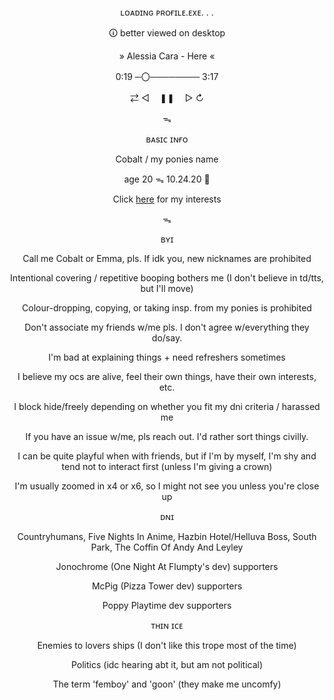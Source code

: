 <div align="center">
ʟᴏᴀᴅɪɴɢ ᴘʀᴏғɪʟᴇ.ᴇxᴇ. . .

🛈 better viewed on desktop

» Alessia Cara - Here «

0:19 ─〇──────── 3:17

⇄   ◁ㅤ ❚❚ ㅤ▷   ↻

ᯓ

ʙᴀsɪᴄ ɪɴғᴏ

Cobalt / my ponies name

age 20 ᯓ 10.24.20 💙

Click [here](https://github.com/cobaltpngsituation/thefootsoldier) for my interests

ᯓ

ʙʏɪ

Call me Cobalt or Emma, pls. If idk you, new nicknames are prohibited

Intentional covering / repetitive booping bothers me (I don't believe in td/tts, but I'll move)

Colour-dropping, copying, or taking insp. from my ponies is prohibited

Don't associate my friends w/me pls. I don't agree w/everything they do/say.

I'm bad at explaining things + need refreshers sometimes

I believe my ocs are alive, feel their own things, have their own interests, etc.

I block hide/freely depending on whether you fit my dni criteria / harassed me

If you have an issue w/me, pls reach out. I'd rather sort things civilly.

I can be quite playful when with friends, but if I'm by myself, I'm shy and tend not to interact first (unless I'm giving a crown)

I'm usually zoomed in x4 or x6, so I might not see you unless you're close up

ᴅɴɪ

Countryhumans, Five Nights In Anime, Hazbin Hotel/Helluva Boss, South Park, The Coffin Of Andy And Leyley

Jonochrome (One Night At Flumpty's dev) supporters

McPig (Pizza Tower dev) supporters

Poppy Playtime dev supporters

ᴛʜɪɴ ɪᴄᴇ

Enemies to lovers ships (I don't like this trope most of the time)

Politics (idc hearing abt it, but am not political)

The term 'femboy' and 'goon' (they make me uncomfy)
